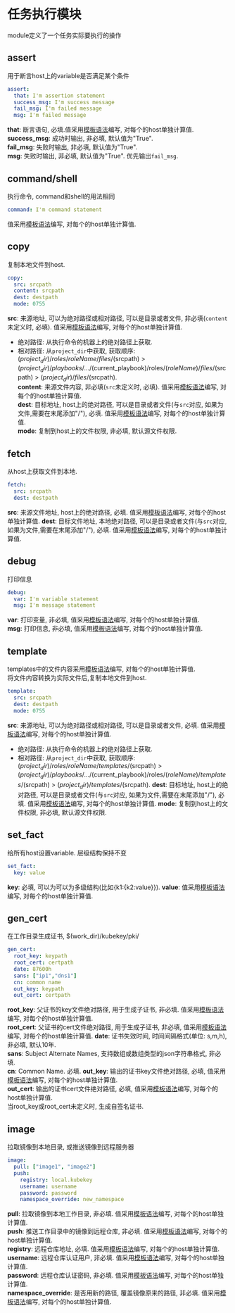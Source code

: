 # 任务执行模块 
module定义了一个任务实际要执行的操作
## assert
用于断言host上的variable是否满足某个条件
```yaml
assert:
  that: I'm assertion statement
  success_msg: I'm success message
  fail_msg: I'm failed message
  msg: I'm failed message
```
**that**: 断言语句, 必填.值采用[模板语法](101-syntax.md)编写, 对每个的host单独计算值.  
**success_msg**: 成功时输出, 非必填, 默认值为"True".  
**fail_msg**: 失败时输出, 非必填, 默认值为"True".  
**msg**: 失败时输出, 非必填, 默认值为"True". 优先输出`fail_msg`.
## command/shell
执行命令, command和shell的用法相同
```yaml
command: I'm command statement
```
值采用[模板语法](101-syntax.md)编写, 对每个的host单独计算值.

## copy
复制本地文件到host.
```yaml
copy:
  src: srcpath
  content: srcpath
  dest: destpath
  mode: 0755
```
**src**: 来源地址, 可以为绝对路径或相对路径, 可以是目录或者文件, 非必填(`content`未定义时, 必填). 值采用[模板语法](101-syntax.md)编写, 对每个的host单独计算值.
- 绝对路径: 从执行命令的机器上的绝对路径上获取.
- 相对路径: 从`project_dir`中获取, 获取顺序: $(project_dir)/roles/roleName/files/$(srcpath) > $(project_dir)/playbooks/.../$(current_playbook)/roles/$(roleName)/files/$(srcpath) > $(project_dir)/files/$(srcpath).  
**content**: 来源文件内容, 非必填(`src`未定义时, 必填). 值采用[模板语法](101-syntax.md)编写, 对每个的host单独计算值.  
**dest**: 目标地址, host上的绝对路径, 可以是目录或者文件(与`src`对应, 如果为文件,需要在末尾添加"/"), 必填. 值采用[模板语法](101-syntax.md)编写, 对每个的host单独计算值.  
**mode**: 复制到host上的文件权限, 非必填, 默认源文件权限.
## fetch
从host上获取文件到本地.
```yaml
fetch:
  src: srcpath
  dest: destpath
```
**src**: 来源文件地址, host上的绝对路径, 必填. 值采用[模板语法](101-syntax.md)编写, 对每个的host单独计算值.
**dest**: 目标文件地址, 本地绝对路径, 可以是目录或者文件(与`src`对应, 如果为文件,需要在末尾添加"/"), 必填. 值采用[模板语法](101-syntax.md)编写, 对每个的host单独计算值.
## debug
打印信息
```yaml
debug:
  var: I'm variable statement
  msg: I'm message statement
```
**var**: 打印变量, 非必填, 值采用[模板语法](101-syntax.md)编写, 对每个的host单独计算值.  
**msg**: 打印信息, 非必填, 值采用[模板语法](101-syntax.md)编写, 对每个的host单独计算值.
## template
templates中的文件内容采用[模板语法](101-syntax.md)编写, 对每个的host单独计算值.  
将文件内容转换为实际文件后,复制本地文件到host.  
```yaml
template:
  src: srcpath
  dest: destpath
  mode: 0755
```
**src**: 来源地址, 可以为绝对路径或相对路径, 可以是目录或者文件, 必填. 值采用[模板语法](101-syntax.md)编写, 对每个的host单独计算值.
- 绝对路径: 从执行命令的机器上的绝对路径上获取.
- 相对路径: 从`project_dir`中获取, 获取顺序: $(project_dir)/roles/roleName/templates/$(srcpath) > $(project_dir)/playbooks/.../$(current_playbook)/roles/$(roleName)/templates/$(srcpath) > $(project_dir)/templates/$(srcpath).
**dest**: 目标地址, host上的绝对路径, 可以是目录或者文件(与`src`对应, 如果为文件,需要在末尾添加"/"), 必填. 值采用[模板语法](101-syntax.md)编写, 对每个的host单独计算值.
**mode**: 复制到host上的文件权限, 非必填, 默认源文件权限.
## set_fact
给所有host设置variable. 层级结构保持不变  
```yaml
set_fact:
  key: value
```
**key**: 必填, 可以为可以为多级结构(比如{k1:{k2:value}}).
**value**: 值采用[模板语法](101-syntax.md)编写, 对每个的host单独计算值.
## gen_cert
在工作目录生成证书, $(work_dir)/kubekey/pki/
```yaml
gen_cert:
  root_key: keypath
  root_cert: certpath
  date: 87600h
  sans: ["ip1","dns1"]
  cn: common name
  out_key: keypath
  out_cert: certpath
```
**root_key**: 父证书的key文件绝对路径, 用于生成子证书, 非必填. 值采用[模板语法](101-syntax.md)编写, 对每个的host单独计算值.  
**root_cert**: 父证书的cert文件绝对路径, 用于生成子证书, 非必填,  值采用[模板语法](101-syntax.md)编写, 对每个的host单独计算值. 
**date**: 证书失效时间, 时间间隔格式(单位: s,m,h), 非必填, 默认10年.  
**sans**: Subject Alternate Names, 支持数组或数组类型的json字符串格式, 非必填.  
**cn**: Common Name. 必填.
**out_key**: 输出的证书key文件绝对路径, 必填, 值采用[模板语法](101-syntax.md)编写, 对每个的host单独计算值.  
**out_cert**: 输出的证书cert文件绝对路径, 必填, 值采用[模板语法](101-syntax.md)编写, 对每个的host单独计算值.  
当root_key或root_cert未定义时, 生成自签名证书.  
## image
拉取镜像到本地目录, 或推送镜像到远程服务器
```yaml
image:
  pull: ["image1", "image2"]
  push:
    registry: local.kubekey
    username: username
    password: password
    namespace_override: new_namespace
```
**pull**: 拉取镜像到本地工作目录, 非必填. 值采用[模板语法](101-syntax.md)编写, 对每个的host单独计算值.  
**push**: 推送工作目录中的镜像到远程仓库, 非必填. 值采用[模板语法](101-syntax.md)编写, 对每个的host单独计算值.  
**registry**: 远程仓库地址, 必填. 值采用[模板语法](101-syntax.md)编写, 对每个的host单独计算值.  
**username**: 远程仓库认证用户, 非必填. 值采用[模板语法](101-syntax.md)编写, 对每个的host单独计算值.  
**password**: 远程仓库认证密码, 非必填. 值采用[模板语法](101-syntax.md)编写, 对每个的host单独计算值.  
**namespace_override**: 是否用新的路径, 覆盖镜像原来的路径, 非必填. 值采用[模板语法](101-syntax.md)编写, 对每个的host单独计算值.  
